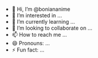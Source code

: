 - 👋 Hi, I’m @boniananime
- 👀 I’m interested in ...
- 🌱 I’m currently learning ...
- 💞️ I’m looking to collaborate on ...
- 📫 How to reach me ...
- 😄 Pronouns: ...
- ⚡ Fun fact: ...

<!---
boniananime/boniananime is a ✨ special ✨ repository because its `README.md` (this file) appears on your GitHub profile.
You can click the Preview link to take a look at your changes.
--->
